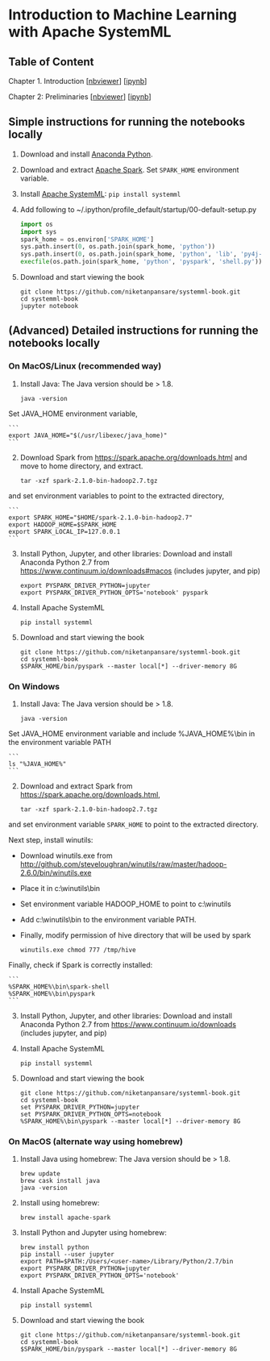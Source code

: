 # Introduction to Machine Learning with Apache SystemML

## Table of Content

Chapter 1. Introduction [[nbviewer](http://nbviewer.jupyter.org/github/niketanpansare/systemml-book/blob/master/Chapter1_Introduction.ipynb)] [[ipynb](https://github.com/niketanpansare/systemml-book/blob/master/Chapter1_Introduction.ipynb)]

Chapter 2: Preliminaries [[nbviewer](http://nbviewer.jupyter.org/github/niketanpansare/systemml-book/blob/master/Chapter2_Preliminaries.ipynb)] [[ipynb](https://github.com/niketanpansare/systemml-book/blob/master/Chapter2_Preliminaries.ipynb)]


## Simple instructions for running the notebooks locally

1. Download and install [Anaconda Python](https://www.continuum.io/downloads).

2. Download and extract [Apache Spark](http://spark.apache.org/downloads.html). Set `SPARK_HOME` environment variable.

3. Install [Apache SystemML](http://systemml.apache.org/install-systemml.html): `pip install systemml`

4. Add following to ~/.ipython/profile_default/startup/00-default-setup.py

	```python
	import os
	import sys
	spark_home = os.environ['SPARK_HOME']
	sys.path.insert(0, os.path.join(spark_home, 'python'))
	sys.path.insert(0, os.path.join(spark_home, 'python', 'lib', 'py4j-0.9-src.zip'))
	execfile(os.path.join(spark_home, 'python', 'pyspark', 'shell.py'))
	```

5. Download and start viewing the book

	```
	git clone https://github.com/niketanpansare/systemml-book.git
	cd systemml-book
	jupyter notebook
	```

## (Advanced) Detailed instructions for running the notebooks locally

### On MacOS/Linux (recommended way)

1. Install Java: The Java version should be > 1.8.

	```
	java -version
	```

Set JAVA_HOME environment variable, 

	```
	export JAVA_HOME="$(/usr/libexec/java_home)"
	```

2. Download Spark from https://spark.apache.org/downloads.html and move to home directory, and extract.

	```
	tar -xzf spark-2.1.0-bin-hadoop2.7.tgz
	```
	
and set environment variables to point to the extracted directory,

	```
	export SPARK_HOME="$HOME/spark-2.1.0-bin-hadoop2.7"
	export HADOOP_HOME=$SPARK_HOME
	export SPARK_LOCAL_IP=127.0.0.1
	```
	
3. Install Python, Jupyter, and other libraries: Download and install Anaconda Python 2.7 from https://www.continuum.io/downloads#macos
(includes jupyter, and pip)

	```
	export PYSPARK_DRIVER_PYTHON=jupyter
	export PYSPARK_DRIVER_PYTHON_OPTS='notebook' pyspark
	```
	
4. Install Apache SystemML

	```
	pip install systemml
	```
	
5. Download and start viewing the book

	```
	git clone https://github.com/niketanpansare/systemml-book.git
	cd systemml-book
	$SPARK_HOME/bin/pyspark --master local[*] --driver-memory 8G
	```
	
### On Windows

1. Install Java: The Java version should be > 1.8.

	```
	java -version
	```
	
Set JAVA_HOME environment variable and include %JAVA_HOME%\bin in the environment variable PATH

	```
	ls "%JAVA_HOME%"
	```
	
2. Download and extract Spark from https://spark.apache.org/downloads.html, 

	```
	tar -xzf spark-2.1.0-bin-hadoop2.7.tgz
	```
	
and set environment variable `SPARK_HOME` to point to the extracted directory.
	
Next step, install winutils:

- Download winutils.exe from http://github.com/steveloughran/winutils/raw/master/hadoop-2.6.0/bin/winutils.exe  
- Place it in c:\winutils\bin
- Set environment variable HADOOP_HOME to point to c:\winutils
- Add c:\winutils\bin to the environment variable PATH.
- Finally, modify permission of hive directory that will be used by spark

	```
	winutils.exe chmod 777 /tmp/hive
	```
	
Finally, check if Spark is correctly installed:

	```
	%SPARK_HOME%\bin\spark-shell
	%SPARK_HOME%\bin\pyspark	
	```
	
3. Install Python, Jupyter, and other libraries: Download and install Anaconda Python 2.7 from https://www.continuum.io/downloads
(includes jupyter, and pip)
	
4. Install Apache SystemML

	```
	pip install systemml
	```
	
5. Download and start viewing the book

	```
	git clone https://github.com/niketanpansare/systemml-book.git
	cd systemml-book
	set PYSPARK_DRIVER_PYTHON=jupyter
	set PYSPARK_DRIVER_PYTHON_OPTS=notebook
	%SPARK_HOME%\bin\pyspark --master local[*] --driver-memory 8G
	```

### On MacOS (alternate way using homebrew)

1. Install Java using homebrew: The Java version should be > 1.8.

	```
	brew update 
	brew cask install java
	java -version
	```

2. Install using homebrew:

	```
	brew install apache-spark
	```

	
3. Install Python and Jupyter using homebrew:

	```
	brew install python
	pip install --user jupyter
	export PATH=$PATH:/Users/<user-name>/Library/Python/2.7/bin
	export PYSPARK_DRIVER_PYTHON=jupyter
	export PYSPARK_DRIVER_PYTHON_OPTS='notebook'
	```
	
4. Install Apache SystemML

	```
	pip install systemml
	```
	
5. Download and start viewing the book

	```
	git clone https://github.com/niketanpansare/systemml-book.git
	cd systemml-book
	$SPARK_HOME/bin/pyspark --master local[*] --driver-memory 8G
	```
